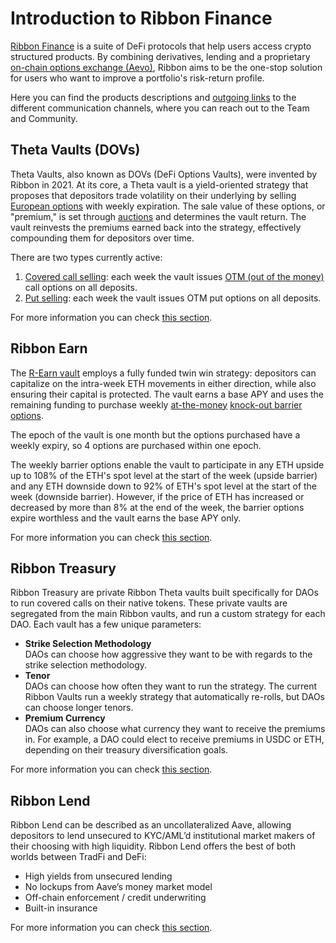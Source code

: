 # Introduction to Ribbon Finance

[Ribbon Finance](https://app.ribbon.finance/) is a suite of DeFi protocols that help users access crypto structured products. By combining derivatives, lending and a proprietary [on-chain options exchange (Aevo)](aevo.md), Ribbon aims to be the one-stop solution for users who want to improve a portfolio's risk-return profile.

Here you can find the products descriptions and [outgoing links](communication-channels.md) to the different communication channels, where you can reach out to the Team and Community.

## Theta Vaults (DOVs)

Theta Vaults, also known as DOVs (DeFi Options Vaults), were invented by Ribbon in 2021. At its core, a Theta vault is a yield-oriented strategy that proposes that depositors trade volatility on their underlying by selling [European options](https://www.investopedia.com/terms/e/europeanoption.asp) with weekly expiration. The sale value of these options, or "premium," is set through [auctions](theta-vault/theta-vault/#auctions) and determines the vault return. The vault reinvests the premiums earned back into the strategy, effectively compounding them for depositors over time.

There are two types currently active:

1. [Covered call selling](https://www.investopedia.com/terms/c/coveredcall.asp): each week the vault issues [OTM (out of the money)](https://www.investopedia.com/terms/o/outofthemoney.asp) call options on all deposits.
2. [Put selling](https://www.investopedia.com/terms/p/putoption.asp): each week the vault issues OTM put options on all deposits.

For more information you can check [this section](theta-vault/theta-vault/).

## Ribbon Earn

The [R-Earn vault](https://app.ribbon.finance/R-EARN) employs a fully funded twin win strategy: depositors can capitalize on the intra-week ETH movements in either direction, while also ensuring their capital is protected. The vault earns a base APY and uses the remaining funding to purchase weekly [at-the-money](https://www.investopedia.com/terms/a/atthemoney.asp) [knock-out barrier options](https://www.investopedia.com/terms/k/knock-outoption.asp).&#x20;

The epoch of the vault is one month but the options purchased have a weekly expiry, so 4 options are purchased within one epoch.&#x20;

The weekly barrier options enable the vault to participate in any ETH upside up to 108% of the ETH's spot level at the start of the week (upside barrier) and any ETH downside down to 92% of ETH's spot level at the start of the week (downside barrier). However, if the price of ETH has increased or decreased by more than 8% at the end of the week, the barrier options expire worthless and the vault earns the base APY only.

For more information you can check [this section](ribbon-earn/introduction-to-ribbon-earn/).

## Ribbon Treasury

Ribbon Treasury are private Ribbon Theta vaults built specifically for DAOs to run covered calls on their native tokens. These private vaults are segregated from the main Ribbon vaults, and run a custom strategy for each DAO. Each vault has a few unique parameters:

* **Strike Selection Methodology**\
  DAOs can choose how aggressive they want to be with regards to the strike selection methodology.&#x20;
* **Tenor**\
  DAOs can choose how often they want to run the strategy. The current Ribbon Vaults run a weekly strategy that automatically re-rolls, but DAOs can choose longer tenors.
* **Premium Currency**\
  DAOs can also choose what currency they want to receive the premiums in. For example, a DAO could elect to receive premiums in USDC or ETH, depending on their treasury diversification goals.

For more information you can check [this section](broken-reference).

## Ribbon Lend

Ribbon Lend can be described as an uncollateralized Aave, allowing depositors to lend unsecured to KYC/AML’d institutional market makers of their choosing with high liquidity. Ribbon Lend offers the best of both worlds between TradFi and DeFi:

* High yields from unsecured lending
* No lockups from Aave’s money market model
* Off-chain enforcement / credit underwriting
* Built-in insurance

For more information you can check [this section](ribbon-lend/introduction-to-ribbon-lend/).
